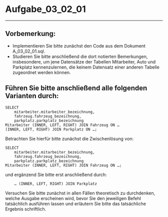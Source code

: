 # Aufgabe_03_02_01

---

## Vorbemerkung:

- Implementieren Sie bitte zunächst den Code aus dem Dokument A_03_02_01.sql.
- Studieren Sie bitte anschließend die dort notierten Bemerkungen, insbesondere, um jene Datensätze der Tabellen Mitarbeiter, Auto und Parkplatz kennenzulernen, die keinem Datensatz einer anderen Tabelle zugeordnet werden können.

## Führen Sie bitte anschließend alle folgenden Varianten durch:

```
SELECT 
    mitarbeiter.mitarbeiter_bezeichnung,
    fahrzeug.fahrzeug_bezeichnung,
    parkplatz.parkplatz_bezeichnung     
Mitarbeiter (INNER, LEFT, RIGHT) JOIN Fahrzeug ON …
(INNER, LEFT, RIGHT) JOIN Parkplatz ON …;
```

Betrachten Sie hierfür bitte zunächst die Zwischenlösung von:

```
SELECT 
    mitarbeiter.mitarbeiter_bezeichnung,
    fahrzeug.fahrzeug_bezeichnung,
    parkplatz.parkplatz_bezeichnung
Mitarbeiter (INNER, LEFT, RIGHT) JOIN Fahrzeug ON …;
```

und ergänzend Sie bitte erst anschließend durch: 

```
    … (INNER, LEFT, RIGHT) JOIN Parkplatz
```


Versuchen Sie bitte zunächst in allen Fällen theoretisch zu durchdenken, welche Ausgabe erscheinen wird, bevor Sie den jeweiligen Befehl tatsächlich ausführen lassen und erläutern Sie bitte das tatsächliche Ergebnis schriftlich.
